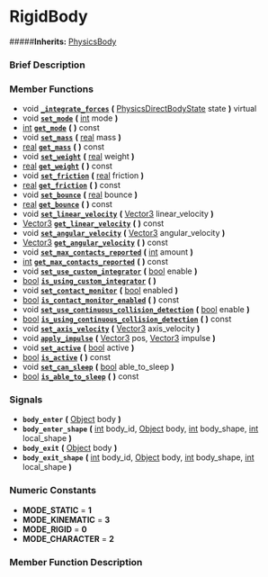#  RigidBody  
#####**Inherits:** [PhysicsBody](class_physicsbody)

###  Brief Description  


###  Member Functions 
  * void  **[`_integrate_forces`](#_integrate_forces)**  **(** [PhysicsDirectBodyState](class_physicsdirectbodystate) state  **)** virtual
  * void  **[`set_mode`](#set_mode)**  **(** [int](class_int) mode  **)**
  * [int](class_int)  **[`get_mode`](#get_mode)**  **(** **)** const
  * void  **[`set_mass`](#set_mass)**  **(** [real](class_real) mass  **)**
  * [real](class_real)  **[`get_mass`](#get_mass)**  **(** **)** const
  * void  **[`set_weight`](#set_weight)**  **(** [real](class_real) weight  **)**
  * [real](class_real)  **[`get_weight`](#get_weight)**  **(** **)** const
  * void  **[`set_friction`](#set_friction)**  **(** [real](class_real) friction  **)**
  * [real](class_real)  **[`get_friction`](#get_friction)**  **(** **)** const
  * void  **[`set_bounce`](#set_bounce)**  **(** [real](class_real) bounce  **)**
  * [real](class_real)  **[`get_bounce`](#get_bounce)**  **(** **)** const
  * void  **[`set_linear_velocity`](#set_linear_velocity)**  **(** [Vector3](class_vector3) linear_velocity  **)**
  * [Vector3](class_vector3)  **[`get_linear_velocity`](#get_linear_velocity)**  **(** **)** const
  * void  **[`set_angular_velocity`](#set_angular_velocity)**  **(** [Vector3](class_vector3) angular_velocity  **)**
  * [Vector3](class_vector3)  **[`get_angular_velocity`](#get_angular_velocity)**  **(** **)** const
  * void  **[`set_max_contacts_reported`](#set_max_contacts_reported)**  **(** [int](class_int) amount  **)**
  * [int](class_int)  **[`get_max_contacts_reported`](#get_max_contacts_reported)**  **(** **)** const
  * void  **[`set_use_custom_integrator`](#set_use_custom_integrator)**  **(** [bool](class_bool) enable  **)**
  * [bool](class_bool)  **[`is_using_custom_integrator`](#is_using_custom_integrator)**  **(** **)**
  * void  **[`set_contact_monitor`](#set_contact_monitor)**  **(** [bool](class_bool) enabled  **)**
  * [bool](class_bool)  **[`is_contact_monitor_enabled`](#is_contact_monitor_enabled)**  **(** **)** const
  * void  **[`set_use_continuous_collision_detection`](#set_use_continuous_collision_detection)**  **(** [bool](class_bool) enable  **)**
  * [bool](class_bool)  **[`is_using_continuous_collision_detection`](#is_using_continuous_collision_detection)**  **(** **)** const
  * void  **[`set_axis_velocity`](#set_axis_velocity)**  **(** [Vector3](class_vector3) axis_velocity  **)**
  * void  **[`apply_impulse`](#apply_impulse)**  **(** [Vector3](class_vector3) pos, [Vector3](class_vector3) impulse  **)**
  * void  **[`set_active`](#set_active)**  **(** [bool](class_bool) active  **)**
  * [bool](class_bool)  **[`is_active`](#is_active)**  **(** **)** const
  * void  **[`set_can_sleep`](#set_can_sleep)**  **(** [bool](class_bool) able_to_sleep  **)**
  * [bool](class_bool)  **[`is_able_to_sleep`](#is_able_to_sleep)**  **(** **)** const

###  Signals  
  *  **`body_enter`**  **(** [Object](class_object) body  **)**
  *  **`body_enter_shape`**  **(** [int](class_int) body_id, [Object](class_object) body, [int](class_int) body_shape, [int](class_int) local_shape  **)**
  *  **`body_exit`**  **(** [Object](class_object) body  **)**
  *  **`body_exit_shape`**  **(** [int](class_int) body_id, [Object](class_object) body, [int](class_int) body_shape, [int](class_int) local_shape  **)**

###  Numeric Constants  
  * **MODE_STATIC** = **1**
  * **MODE_KINEMATIC** = **3**
  * **MODE_RIGID** = **0**
  * **MODE_CHARACTER** = **2**

###  Member Function Description  
